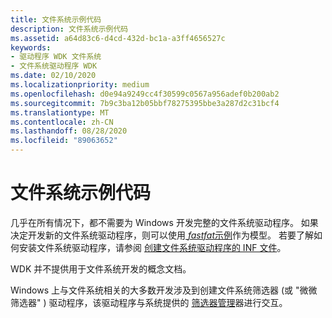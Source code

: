 ```yaml
---
title: 文件系统示例代码
description: 文件系统示例代码
ms.assetid: a64d83c6-d4cd-432d-bc1a-a3ff4656527c
keywords:
- 驱动程序 WDK 文件系统
- 文件系统驱动程序 WDK
ms.date: 02/10/2020
ms.localizationpriority: medium
ms.openlocfilehash: d0e94a9249cc4f30599c0567a956adef0b200ab2
ms.sourcegitcommit: 7b9c3ba12b05bbf78275395bbe3a287d2c31bcf4
ms.translationtype: MT
ms.contentlocale: zh-CN
ms.lasthandoff: 08/28/2020
ms.locfileid: "89063652"
---
```

# <a name="file-system-sample-code"></a>文件系统示例代码

几乎在所有情况下，都不需要为 Windows 开发完整的文件系统驱动程序。 如果决定开发新的文件系统驱动程序，则可以使用[ *fastfat*示例](../samples/file-system-driver-samples.md)作为模型。 若要了解如何安装文件系统驱动程序，请参阅 [创建文件系统驱动程序的 INF 文件](creating-an-inf-file-for-a-file-system-driver.md)。

WDK 并不提供用于文件系统开发的概念文档。

Windows 上与文件系统相关的大多数开发涉及到创建文件系统筛选器 (或 "微微筛选器" ) 驱动程序，该驱动程序与系统提供的 [筛选器管理](filter-manager-concepts.md)器进行交互。